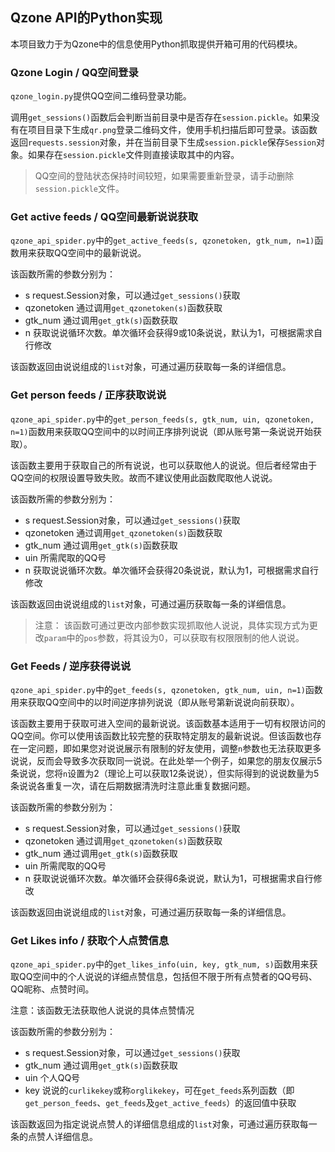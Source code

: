 ## Qzone API的Python实现

本项目致力于为Qzone中的信息使用Python抓取提供开箱可用的代码模块。

### Qzone Login / QQ空间登录

`qzone_login.py`提供QQ空间二维码登录功能。

调用`get_sessions()`函数后会判断当前目录中是否存在`session.pickle`。如果没有在项目目录下生成`qr.png`登录二维码文件，使用手机扫描后即可登录。该函数返回`requests.session`对象，并在当前目录下生成`session.pickle`保存`Session`对象。如果存在`session.pickle`文件则直接读取其中的内容。

> QQ空间的登陆状态保持时间较短，如果需要重新登录，请手动删除`session.pickle`文件。

### Get active feeds / QQ空间最新说说获取

`qzone_api_spider.py`中的`get_active_feeds(s, qzonetoken, gtk_num, n=1)`函数用来获取QQ空间中的最新说说。

该函数所需的参数分别为：
- s request.Session对象，可以通过`get_sessions()`获取
- qzonetoken 通过调用`get_qzonetoken(s)`函数获取
- gtk_num 通过调用`get_gtk(s)`函数获取
- n 获取说说循环次数。单次循环会获得9或10条说说，默认为1，可根据需求自行修改

该函数返回由说说组成的`list`对象，可通过遍历获取每一条的详细信息。

### Get person feeds / 正序获取说说

`qzone_api_spider.py`中的`get_person_feeds(s, gtk_num, uin, qzonetoken, n=1)`函数用来获取QQ空间中的以时间正序排列说说（即从账号第一条说说开始获取）。

该函数主要用于获取自己的所有说说，也可以获取他人的说说。但后者经常由于QQ空间的权限设置导致失败。故而不建议使用此函数爬取他人说说。

该函数所需的参数分别为：
- s request.Session对象，可以通过`get_sessions()`获取
- qzonetoken 通过调用`get_qzonetoken(s)`函数获取
- gtk_num 通过调用`get_gtk(s)`函数获取
- uin 所需爬取的QQ号
- n 获取说说循环次数。单次循环会获得20条说说，默认为1，可根据需求自行修改

该函数返回由说说组成的`list`对象，可通过遍历获取每一条的详细信息。

> 注意： 该函数可通过更改内部参数实现抓取他人说说，具体实现方式为更改`param`中的`pos`参数，将其设为0，可以获取有权限限制的他人说说。
### Get Feeds / 逆序获得说说

`qzone_api_spider.py`中的`get_feeds(s, qzonetoken, gtk_num, uin, n=1)`函数用来获取QQ空间中的以时间逆序排列说说（即从账号第新说说向前获取）。

该函数主要用于获取可进入空间的最新说说。该函数基本适用于一切有权限访问的QQ空间。你可以使用该函数比较完整的获取特定朋友的最新说说。但该函数也存在一定问题，即如果您对说说展示有限制的好友使用，调整`n`参数也无法获取更多说说，反而会导致多次获取同一说说。在此处举一个例子，如果您的朋友仅展示5条说说，您将`n`设置为2（理论上可以获取12条说说），但实际得到的说说数量为5条说说各重复一次，请在后期数据清洗时注意此重复数据问题。

该函数所需的参数分别为：
- s request.Session对象，可以通过`get_sessions()`获取
- qzonetoken 通过调用`get_qzonetoken(s)`函数获取
- gtk_num 通过调用`get_gtk(s)`函数获取
- uin 所需爬取的QQ号
- n 获取说说循环次数。单次循环会获得6条说说，默认为1，可根据需求自行修改

该函数返回由说说组成的`list`对象，可通过遍历获取每一条的详细信息。

### Get Likes info / 获取个人点赞信息

`qzone_api_spider.py`中的`get_likes_info(uin, key, gtk_num, s)`函数用来获取QQ空间中的个人说说的详细点赞信息，包括但不限于所有点赞者的QQ号码、QQ昵称、点赞时间。

注意：该函数无法获取他人说说的具体点赞情况

该函数所需的参数分别为：
- s request.Session对象，可以通过`get_sessions()`获取
- gtk_num 通过调用`get_gtk(s)`函数获取
- uin 个人QQ号
- key 说说的`curlikekey`或称`orglikekey`，可在`get_feeds`系列函数（即`get_person_feeds`、`get_feeds`及`get_active_feeds`）的返回值中获取

该函数返回为指定说说点赞人的详细信息组成的`list`对象，可通过遍历获取每一条的点赞人详细信息。
